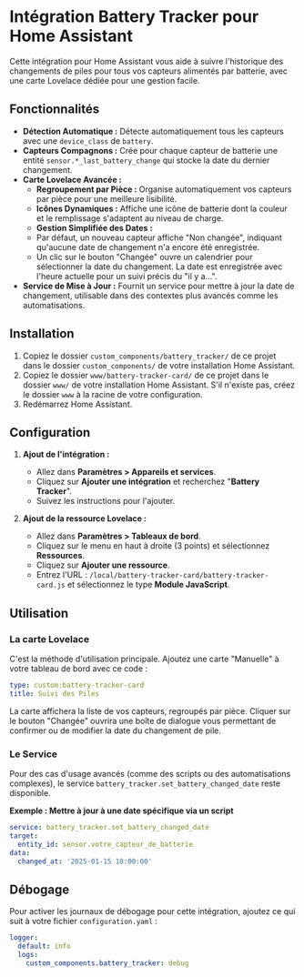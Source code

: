 # Intégration Battery Tracker pour Home Assistant

Cette intégration pour Home Assistant vous aide à suivre l'historique des changements de piles pour tous vos capteurs alimentés par batterie, avec une carte Lovelace dédiée pour une gestion facile.

## Fonctionnalités

- **Détection Automatique :** Détecte automatiquement tous les capteurs avec une `device_class` de `battery`.
- **Capteurs Compagnons :** Crée pour chaque capteur de batterie une entité `sensor.*_last_battery_change` qui stocke la date du dernier changement.
- **Carte Lovelace Avancée :**
    - **Regroupement par Pièce :** Organise automatiquement vos capteurs par pièce pour une meilleure lisibilité.
    - **Icônes Dynamiques :** Affiche une icône de batterie dont la couleur et le remplissage s'adaptent au niveau de charge.
    - **Gestion Simplifiée des Dates :**
    - Par défaut, un nouveau capteur affiche "Non changée", indiquant qu'aucune date de changement n'a encore été enregistrée.
    - Un clic sur le bouton "Changée" ouvre un calendrier pour sélectionner la date du changement. La date est enregistrée avec l'heure actuelle pour un suivi précis du "il y a...".
- **Service de Mise à Jour :** Fournit un service pour mettre à jour la date de changement, utilisable dans des contextes plus avancés comme les automatisations.


## Installation

1.  Copiez le dossier `custom_components/battery_tracker/` de ce projet dans le dossier `custom_components/` de votre installation Home Assistant.
2.  Copiez le dossier `www/battery-tracker-card/` de ce projet dans le dossier `www/` de votre installation Home Assistant. S'il n'existe pas, créez le dossier `www` à la racine de votre configuration.
3.  Redémarrez Home Assistant.

## Configuration

1.  **Ajout de l'intégration :**
    - Allez dans **Paramètres > Appareils et services**.
    - Cliquez sur **Ajouter une intégration** et recherchez "**Battery Tracker**".
    - Suivez les instructions pour l'ajouter.

2.  **Ajout de la ressource Lovelace :**
    - Allez dans **Paramètres > Tableaux de bord**.
    - Cliquez sur le menu en haut à droite (3 points) et sélectionnez **Ressources**.
    - Cliquez sur **Ajouter une ressource**.
    - Entrez l'URL : `/local/battery-tracker-card/battery-tracker-card.js` et sélectionnez le type **Module JavaScript**.

## Utilisation

### La carte Lovelace
C'est la méthode d'utilisation principale. Ajoutez une carte "Manuelle" à votre tableau de bord avec ce code :

```yaml
type: custom:battery-tracker-card
title: Suivi des Piles
```

La carte affichera la liste de vos capteurs, regroupés par pièce. Cliquer sur le bouton "Changée" ouvrira une boîte de dialogue vous permettant de confirmer ou de modifier la date du changement de pile.

### Le Service
Pour des cas d'usage avancés (comme des scripts ou des automatisations complexes), le service `battery_tracker.set_battery_changed_date` reste disponible.

**Exemple : Mettre à jour à une date spécifique via un script**
```yaml
service: battery_tracker.set_battery_changed_date
target:
  entity_id: sensor.votre_capteur_de_batterie
data:
  changed_at: '2025-01-15 18:00:00'
```

## Débogage

Pour activer les journaux de débogage pour cette intégration, ajoutez ce qui suit à votre fichier `configuration.yaml` :

```yaml
logger:
  default: info
  logs:
    custom_components.battery_tracker: debug
```